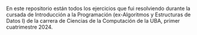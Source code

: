 En este repositorio están todos los ejercicios que fui resolviendo durante la cursada de Introducción a la Programación (ex-Algoritmos y Estructuras de Datos I) de la carrera de Ciencias de la Computación de la UBA, primer cuatrimestre 2024.

